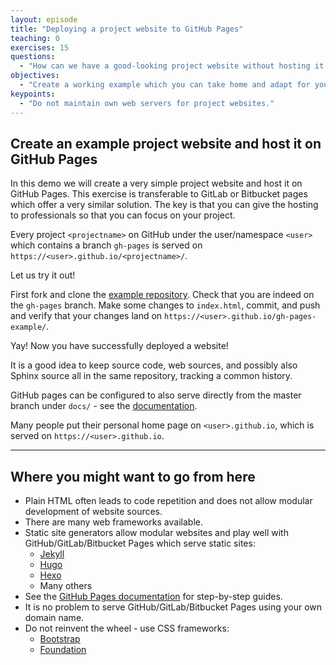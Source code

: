 ```yaml
---
layout: episode
title: "Deploying a project website to GitHub Pages"
teaching: 0
exercises: 15
questions:
  - "How can we have a good-looking project website without hosting it ourselves?"
objectives:
  - "Create a working example which you can take home and adapt for your project."
keypoints:
  - "Do not maintain own web servers for project websites."
---
```


## Create an example project website and host it on GitHub Pages

In this demo we will create a very simple project website and host it on GitHub
Pages. This exercise is transferable to GitLab or Bitbucket pages which offer a
very similar solution. The key is that you can give the hosting to
professionals so that you can focus on your project.

Every project `<projectname>` on GitHub under the user/namespace `<user>` which
contains a branch `gh-pages` is served on
`https://<user>.github.io/<projectname>/`.

Let us try it out!

First fork and clone the [example
repository](https://github.com/coderefinery/gh-pages-example).  Check that you
are indeed on the `gh-pages` branch.  Make some changes to `index.html`,
commit, and push and verify that your changes land on
`https://<user>.github.io/gh-pages-example/`.

Yay! Now you have successfully deployed a website!

It is a good idea to keep source code, web sources, and possibly also Sphinx
source all in the same repository, tracking a common history.

GitHub pages can be configured to also serve directly from the master branch
under `docs/` - see the [documentation](https://help.github.com/articles/configuring-a-publishing-source-for-github-pages/).

Many people put their personal home page on `<user>.github.io`, which is served
on `https://<user>.github.io`.

---

## Where you might want to go from here

- Plain HTML often leads to code repetition and does not allow modular development of website sources.
- There are many web frameworks available.
- Static site generators allow modular websites and play well with GitHub/GitLab/Bitbucket Pages which serve static sites:
  - [Jekyll](https://jekyllrb.com)
  - [Hugo](https://gohugo.io)
  - [Hexo](https://hexo.io)
  - Many others
- See the [GitHub Pages documentation](https://pages.github.com) for step-by-step guides.
- It is no problem to serve GitHub/GitLab/Bitbucket Pages using your own domain name.
- Do not reinvent the wheel - use CSS frameworks:
    - [Bootstrap](http://getbootstrap.com)
    - [Foundation](http://foundation.zurb.com)

